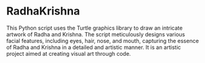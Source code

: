# RadhaKrishna
This Python script uses the Turtle graphics library to draw an intricate artwork of Radha and Krishna. The script meticulously designs various facial features, including eyes, hair, nose, and mouth, capturing the essence of Radha and Krishna in a detailed and artistic manner. It is an artistic project aimed at creating visual art through code.
